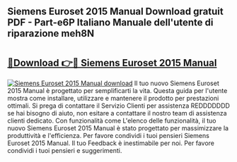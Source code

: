 ## Siemens Euroset 2015 Manual Download gratuit PDF - Part-e6P Italiano Manuale dell'utente di riparazione meh8N

# <h2><a href="http://dfe8p3h.blite.top/?on=Siemens+Euroset+2015+Manual">🔗Download 👉🔴 Siemens Euroset 2015 Manual</a></h2>

[![Siemens Euroset 2015 Manual download](https://i.imgur.com/lujVjoI.png)](http://dfe8p3h.blite.top/?on=Siemens+Euroset+2015+Manual)
Il tuo nuovo Siemens Euroset 2015 Manual è progettato per semplificarti la vita. Questa guida per l'utente mostra come installare, utilizzare e mantenere il prodotto per prestazioni ottimali. Si prega di contattare il Servizio Clienti per assistenza REDDDDDDD se hai bisogno di aiuto, non esitare a contattare il nostro team di assistenza clienti dedicato. Con funzionalità come L'elenco delle funzionalità, il tuo nuovo Siemens Euroset 2015 Manual è stato progettato per massimizzare la produttività e l'efficienza. Per favore condividi i tuoi pensieri Siemens Euroset 2015 Manual. Il tuo Feedback è inestimabile per noi. Per favore condividi i tuoi pensieri e suggerimenti.
